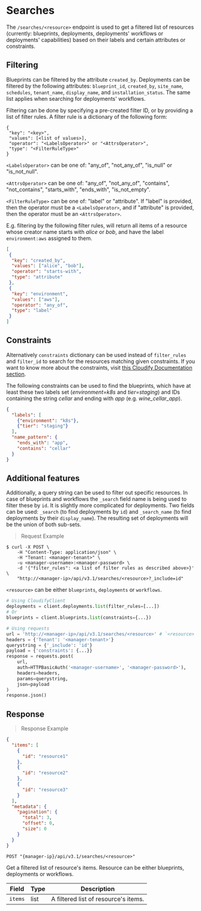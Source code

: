 # Searches

The `/searches/<resource>` endpoint is used to get a filtered list of resources (currently:
blueprints, deployments, deployments' workflows or deployments' capabilities) based on their
labels and certain attributes or constraints.


## Filtering

Blueprints can be filtered by the attribute `created_by`.
Deployments can be filtered by the following attributes: `blueprint_id`, `created_by`, `site_name`,
`schedules`, `tenant_name`, `display_name`, and `installation_status`.
The same list applies when searching for deployments' workflows.

Filtering can be done by specifying a pre-created filter ID, or by providing a list of filter rules.
A filter rule is a dictionary of the following form:
```text
{
 "key": "<key>",
 "values": [<list of values>],
 "operator": "<LabelsOperator>" or "<AttrsOperator>",
 "type": "<FilterRuleType>"
}
```
`<LabelsOperator>` can be one of: "any_of", "not_any_of", "is_null" or "is_not_null".

`<AttrsOperator>` can be one of: "any_of", "not_any_of", "contains", "not_contains", "starts_with", "ends_with", "is_not_empty".

`<FilterRuleType>` can be one of: "label" or "attribute". If "label" is provided, then the operator must be a `<LabelsOperator>`, and if "attribute" is provided, then
the operator must be an `<AttrsOperator>`.

E.g. filtering by the following filter rules, will return all items of a resource whose creator name starts with _alice_ or _bob_,
and have the label `environment:aws` assigned to them.

```json
[
 {
  "key": "created_by",
  "values": ["alice", "bob"],
  "operator": "starts-with",
  "type": "attribute"
 },
 {
  "key": "environment",
  "values": ["aws"],
  "operator": "any_of",
  "type": "label"
 }
]
```


## Constraints

Alternatively `constraints` dictionary can be used instead of `filter_rules` and `filter_id` to
search for the resources matching given constraints.  If you want to know more about the
constraints, visit [this Cloudify Documentation section](https://docs.cloudify.co/latest/developer/blueprints/spec-inputs/#constraints).

The following constraints can be used to find the blueprints, which have at least these two labels
set (_environment=k8s_ and _tier=staging_) and IDs containing the string _cellar_ and ending
with _app_ (e.g. _wine_cellar_app_).

```json
{
  "labels": [
    {"environment": "k8s"},
    {"tier": "staging"}
  ],
  "name_pattern": {
    "ends_with": "app",
    "contains": "cellar"
  }
}
```


## Additional features

Additionally, a query string can be used to filter out specific resources.  In case of blueprints
and workflows the  `_search` field name is being used to filter these by `id`.  It is slightly more
complicated for deployments.  Two fields can be used: `_search` (to find deployments by `id`)
and `_search_name` (to find deployments by their `display_name`).  The resulting set of deployments
will be the union of both sub-sets.

> Request Example

```shell
$ curl -X POST \
    -H "Content-Type: application/json" \
    -H "Tenant: <manager-tenant>" \
    -u <manager-username>:<manager-password> \
    -d '{"filter_rules": <a list of filter rules as described above>}' \
    "http://<manager-ip>/api/v3.1/searches/<resource>?_include=id"
```

`<resource>` can be either `blueprints`, `deployments` or `workflows`.

```python
# Using CloudifyClient
deployments = client.deployments.list(filter_rules=[...])
# Or
blueprints = client.blueprints.list(constraints={...})

# Using requests
url = 'http://<manager-ip>/api/v3.1/searches/<resource>' # `<resource>` can be either `blueprints`, `deployments` or `workflows`
headers = {'Tenant': '<manager-tenant>'}
querystring = {'_include': 'id'}
payload = {'constraints': {...}}
response = requests.post(
    url,
    auth=HTTPBasicAuth('<manager-username>', '<manager-password>'),
    headers=headers,
    params=querystring,
    json=payload
)
response.json()

```


## Response

> Response Example

```json
{
  "items": [
    {
      "id": "resource1"
    },
    {
      "id": "resource2"
    },
    {
      "id": "resource3"
    }
  ],
  "metadata": {
    "pagination": {
      "total": 3,
      "offset": 0,
      "size": 0
    }
  }
}
```

`POST "{manager-ip}/api/v3.1/searches/<resource>"`

Get a filtered list of resource's items. Resource can be either blueprints, deployments or workflows.

Field | Type | Description
--------- | ------- | -------
`items` | list | A filtered list of resource's items.

